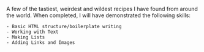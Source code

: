 A few of the tastiest, weirdest and wildest recipes I have found from around the world. 
When completed, I will have demonstrated the following skills:

    - Basic HTML structure/boilerplate writing
    - Working with Text
    - Making Lists
    - Adding Links and Images

